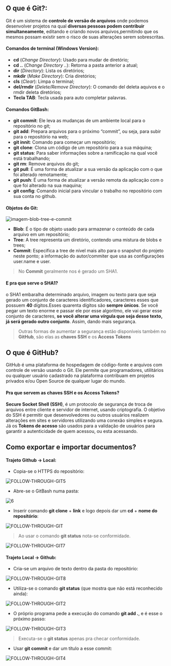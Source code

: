 ## O que é Git?:
Git é um sistema de **controle de versão de arquivos** onde podemos desenvolver projetos na qual **diversas pessoas podem contribuir simultaneamente**, editando e criando novos arquivos,permitindo que os mesmos possam existir sem o risco de suas alterações serem sobrescritas.

#### Comandos de terminal (Windows Version):

- **cd** (*Change Directory*): Usado para mudar de diretório;
- **cd ..** (*Change Directory ..*): Retorna a pasta anterior a atual;
- **dir** (*Directory*): Lista os diretórios;
- **mkdir** (*Make Directory*): Cria diretórios;
- **cls** (*Clear*): Limpa o terminal;
- **del/rmdir** (*Delete/Remove Directory*): O comando del deleta aquivos e o rmdir deleta diretórios;
- **Tecla TAB**: Tecla usada para auto completar palavras.

#### Comandos GitBash:

- **git commit**: Ele leva as mudanças de um ambiente local para o repositório no git;
- **git add**: Prepara arquivos para o próximo “commit”, ou seja, para subir para o repositório na web;
- **git innit**: Comando para começar um repositório;
- **git clone**: Clona um código de um repositório para a sua máquina;
- **git status**: Para saber informações sobre a ramificação na qual você está trabalhando;
- **git rm**: Remove arquivos do git;
- **git pull**: É uma forma de atualizar a sua versão da aplicação com o que foi alterado remotamente;
- **git push**: É uma forma de atualizar a versão remota da aplicação com o que foi alterado na sua maquina;
- **git config**: Comando inicial para vincular o trabalho no repositório com sua conta no github.

#### Objetos do Git:

![imagem-blob-tree-e-commit](https://user-images.githubusercontent.com/105538076/173146945-b7b1c488-0b24-4b57-8b5e-65bfb00739a6.png)

- **Blob**: É o tipo de objeto usado para armazenar o conteúdo de cada arquivo em um repositório;
- **Tree**: A tree representa um diretório, contendo uma mistura de blobs e trees;
- **Commit**: Especifica a tree de nível mais alto para o snapshot do projeto neste ponto; a informação do autor/commiter que usa as configurações user.name e user.

> No **Commit** geralmente nos é gerado um SHA1.

#### E pra que serve o SHA1?

o SHA1 embaralha determinado arquivo, imagem ou texto para que seja gerado um conjunto de caracteres identificadores, caracteres esses que possuem **40** dígitos.Esses quarenta dígitos são **sempre únicos**. Se você pegar um texto enorme e passar ele por esse algoritmo, ele vai gerar esse conjunto de caracteres, **se você alterar uma vírgula que seja desse texto, já será gerado outro conjunto**. Assim, dando mais segurança.

> Outras formas de aumentar a segurança estão disponíveis também no **GitHub**, são elas as **chaves SSH** e os **Access Tokens**

## O que é GitHub?
GitHub é uma plataforma de hospedagem de código-fonte e arquivos com controle de versão usando o Git. Ele permite que programadores, utilitários ou qualquer usuário cadastrado na plataforma contribuam em projetos privados e/ou Open Source de qualquer lugar do mundo.

#### Pra que servem as chaves SSH e os Access Tokens?

**Secure Socket Shell (SSH)**, é um protocolo de segurança de troca de arquivos entre cliente e servidor de internet, usando criptografia. O objetivo do SSH é permitir que desenvolvedores ou outros usuários realizem alterações em sites e servidores utilizando uma conexão simples e segura.
Já os **Tokens de acesso** são usados para a validação de usuários para garantir a autenticidade de quem acessou, ou esta acessando.

## Como exportar e importar documentos?

#### Trajeto Github → Local:
- Copia-se o HTTPS do repositório:

![FOLLOW-THROUGH-GIT5](https://user-images.githubusercontent.com/105538076/173152761-b568e3da-1201-430d-b308-ab5feb81cf0e.png)
- Abre-se o GitBash numa pasta:

![6](https://user-images.githubusercontent.com/105538076/173153291-aab236c1-cbfa-4312-8b1e-4a0e8de34c6a.png)

- Inserir comando **git clone** + **link** e logo depois dar um **cd** + **nome do repositório**:

![FOLLOW-THROUGH-GIT](https://user-images.githubusercontent.com/105538076/173153598-320c2bcc-548c-49c5-aa2b-2f6ef1e0e615.png)
> Ao usar o comando **git status** nota-se conformidade.

![FOLLOW-THROUGH-GIT7](https://user-images.githubusercontent.com/105538076/173154120-25ba4e7e-a995-410f-b08d-5874bc28b6c7.png)

#### Trajeto Local → Github:
- Cria-se um arquivo de texto dentro da pasta do repositório:

![FOLLOW-THROUGH-GIT8](https://user-images.githubusercontent.com/105538076/173154401-5a5686d9-5705-4e47-89e0-0904f447238f.png)  
- Utiliza-se o comando **git status** (que mostra que não está reconhecido ainda):

![FOLLOW-THROUGH-GIT2](https://user-images.githubusercontent.com/105538076/173154593-511f8bf6-c812-46e7-8a1e-bc2a0be2037a.png)
- O próprio programa pede a execução do comando **git add .**, e é esse o próximo passo:

![FOLLOW-THROUGH-GIT3](https://user-images.githubusercontent.com/105538076/173154788-a7dc44f1-a20a-497f-91f4-5e1c00ca37bd.png)
> Executa-se o **git status** apenas pra checar conformidade.

- Usar **git commit** e dar um título a esse commit:

![FOLLOW-THROUGH-GIT4](https://user-images.githubusercontent.com/105538076/173155651-ce1571f1-5574-42ee-ac66-c6955e9aec8b.png)
